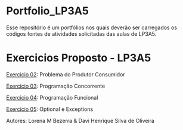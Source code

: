 # Portfolio_LP3A5
Esse repositório é um portfólios nos quais deverão ser carregados os códigos fontes de atividades solicitadas das aulas de LP3A5.

# Exercicios Proposto - LP3A5

[Exercicio 02](): Problema do Produtor Consumidor

[Exercicio 03](): Programação Concorrente

[Exercicio 04](): Programação Funcional

[Exercicio 05](): Optional e Exceptions

Autores:
Lorena M Bezerra & Davi Henrique Silva de Oliveira
